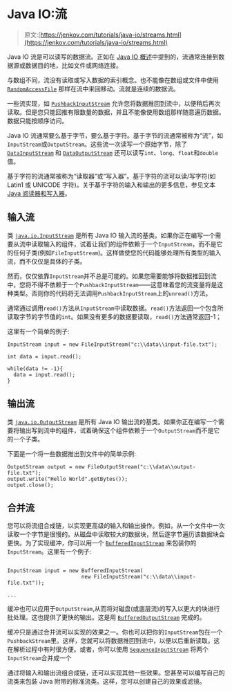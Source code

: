 # Java IO:流

> 原文:[https://jenkov.com/tutorials/java-io/streams.html](https://jenkov.com/tutorials/java-io/streams.html)

Java IO 流是可以读写的数据流。正如在 [Java IO 概述](overview.html)中提到的，流通常连接到数据源或数据目的地，比如文件或网络连接。

与数组不同，流没有读取或写入数据的索引概念。也不能像在数组或文件中使用 [`RandomAccessFile`](randomaccessfile.html) 那样在流中来回移动。流就是连续的数据流。

一些流实现，如 [`PushbackInputStream`](pushbackinputstream.html) 允许您将数据推回到流中，以便稍后再次读取。但是您只能回推有限数量的数据，并且不能像使用数组那样随意遍历数据。数据只能按顺序访问。

Java IO 流通常要么基于字节，要么基于字符。基于字节的流通常被称为“流”，如`InputStream`或`OutputStream`。这些流一次读写一个原始字节，除了 [`DataInputStream`](datainputstream.html) 和 [`DataOutputStream`](dataoutputstream.html) 还可以读写`int`、`long`、`float`和`double`值。

基于字符的流通常被称为“读取器”或“写入器”。基于字符的流可以读/写字符(如 Latin1 或 UNICODE 字符)。关于基于字符的输入和输出的更多信息，参见文本 [Java 阅读器和写入器](readers-writers.html)。

## 输入流

类 [`java.io.InputStream`](inputstream.html) 是所有 Java IO 输入流的基类。如果你正在编写一个需要从流中读取输入的组件，试着让我们的组件依赖于一个`InputStream`，而不是它的任何子类(例如`FileInputStream`)。这样做使您的代码能够处理所有类型的输入流，而不仅仅是具体的子类。

然而，仅仅依靠`InputStream`并不总是可能的。如果您需要能够将数据推回到流中，您将不得不依赖于一个`PushbackInputStream`——这意味着您的流变量将是这种类型。否则你的代码将无法调用`PushbackInputStream`上的`unread()`方法。

通常通过调用`read()`方法从`InputStream`中读取数据。`read()`方法返回一个包含所读取字节的字节值的`int`。如果没有更多的数据要读取，`read()`方法通常返回-1；

这里有一个简单的例子:

```
InputStream input = new FileInputStream("c:\\data\\input-file.txt");

int data = input.read();

while(data != -1){
  data = input.read();
}

```

## 输出流

类 [`java.io.OutputStream`](outputstream.html) 是所有 Java IO 输出流的基类。如果你正在编写一个需要将输出写到流中的组件，试着确保这个组件依赖于一个`OutputStream`而不是它的一个子类。

下面是一个将一些数据推出到文件中的简单示例:

```
OutputStream output = new FileOutputStream("c:\\data\\output-file.txt");
output.write("Hello World".getBytes());
output.close();

```

## 合并流

您可以将流组合成链，以实现更高级的输入和输出操作。例如，从一个文件中一次读取一个字节是很慢的。从磁盘中读取较大的数据块，然后逐字节遍历该数据块会更快。为了实现缓冲，你可以用一个 [`BufferedInputStream`](bufferedinputstream.html) 来包装你的`InputStream`。这里有一个例子:

```

InputStream input = new BufferedInputStream(
                        new FileInputStream("c:\\data\\input-file.txt"));

...

```

缓冲也可以应用于`OutputStream`,从而将对磁盘(或底层流)的写入以更大的块进行批处理。这也提供了更快的输出。这是用 [`BufferedOutputStream`](bufferedoutputstream.html) 完成的。

缓冲只是通过合并流可以实现的效果之一。你也可以把你的`InputStream`包在一个`PushbackStream`里。这样，您就可以将数据推回到流中，以便以后重新读取。这在解析过程中有时很方便。或者，你可以使用 [`SequenceInputStream`](sequenceinputstream.html) 将两个`InputStream`合并成一个

通过将输入和输出流组合成链，还可以实现其他一些效果。您甚至可以编写自己的流类来包装 Java 附带的标准流类。这样，您可以创建自己的效果或滤镜。